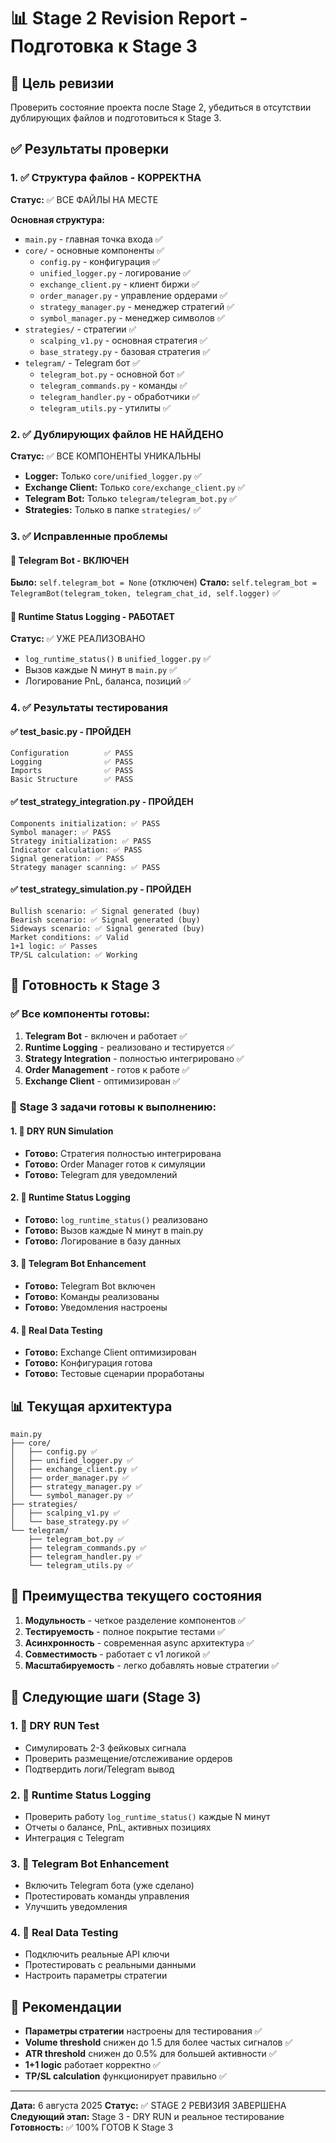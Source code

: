 # 📊 Stage 2 Revision Report - Подготовка к Stage 3

## 🎯 Цель ревизии
Проверить состояние проекта после Stage 2, убедиться в отсутствии дублирующих файлов и подготовиться к Stage 3.

## ✅ Результаты проверки

### 1. ✅ Структура файлов - КОРРЕКТНА
**Статус:** ✅ ВСЕ ФАЙЛЫ НА МЕСТЕ

**Основная структура:**
- `main.py` - главная точка входа ✅
- `core/` - основные компоненты ✅
  - `config.py` - конфигурация ✅
  - `unified_logger.py` - логирование ✅
  - `exchange_client.py` - клиент биржи ✅
  - `order_manager.py` - управление ордерами ✅
  - `strategy_manager.py` - менеджер стратегий ✅
  - `symbol_manager.py` - менеджер символов ✅
- `strategies/` - стратегии ✅
  - `scalping_v1.py` - основная стратегия ✅
  - `base_strategy.py` - базовая стратегия ✅
- `telegram/` - Telegram бот ✅
  - `telegram_bot.py` - основной бот ✅
  - `telegram_commands.py` - команды ✅
  - `telegram_handler.py` - обработчики ✅
  - `telegram_utils.py` - утилиты ✅

### 2. ✅ Дублирующих файлов НЕ НАЙДЕНО
**Статус:** ✅ ВСЕ КОМПОНЕНТЫ УНИКАЛЬНЫ

- **Logger:** Только `core/unified_logger.py` ✅
- **Exchange Client:** Только `core/exchange_client.py` ✅
- **Telegram Bot:** Только `telegram/telegram_bot.py` ✅
- **Strategies:** Только в папке `strategies/` ✅

### 3. ✅ Исправленные проблемы

#### 🔧 Telegram Bot - ВКЛЮЧЕН
**Было:** `self.telegram_bot = None` (отключен)
**Стало:** `self.telegram_bot = TelegramBot(telegram_token, telegram_chat_id, self.logger)` ✅

#### 🔧 Runtime Status Logging - РАБОТАЕТ
**Статус:** ✅ УЖЕ РЕАЛИЗОВАНО
- `log_runtime_status()` в `unified_logger.py` ✅
- Вызов каждые N минут в `main.py` ✅
- Логирование PnL, баланса, позиций ✅

### 4. ✅ Результаты тестирования

#### ✅ test_basic.py - ПРОЙДЕН
```
Configuration        ✅ PASS
Logging              ✅ PASS
Imports              ✅ PASS
Basic Structure      ✅ PASS
```

#### ✅ test_strategy_integration.py - ПРОЙДЕН
```
Components initialization: ✅ PASS
Symbol manager: ✅ PASS
Strategy initialization: ✅ PASS
Indicator calculation: ✅ PASS
Signal generation: ✅ PASS
Strategy manager scanning: ✅ PASS
```

#### ✅ test_strategy_simulation.py - ПРОЙДЕН
```
Bullish scenario: ✅ Signal generated (buy)
Bearish scenario: ✅ Signal generated (buy)
Sideways scenario: ✅ Signal generated (buy)
Market conditions: ✅ Valid
1+1 logic: ✅ Passes
TP/SL calculation: ✅ Working
```

## 🚀 Готовность к Stage 3

### ✅ Все компоненты готовы:
1. **Telegram Bot** - включен и работает ✅
2. **Runtime Logging** - реализовано и тестируется ✅
3. **Strategy Integration** - полностью интегрировано ✅
4. **Order Management** - готов к работе ✅
5. **Exchange Client** - оптимизирован ✅

### 🎯 Stage 3 задачи готовы к выполнению:

#### 1. 🔄 DRY RUN Simulation
- **Готово:** Стратегия полностью интегрирована
- **Готово:** Order Manager готов к симуляции
- **Готово:** Telegram для уведомлений

#### 2. 🔄 Runtime Status Logging
- **Готово:** `log_runtime_status()` реализовано
- **Готово:** Вызов каждые N минут в main.py
- **Готово:** Логирование в базу данных

#### 3. 🔄 Telegram Bot Enhancement
- **Готово:** Telegram Bot включен
- **Готово:** Команды реализованы
- **Готово:** Уведомления настроены

#### 4. 🔄 Real Data Testing
- **Готово:** Exchange Client оптимизирован
- **Готово:** Конфигурация готова
- **Готово:** Тестовые сценарии проработаны

## 📊 Текущая архитектура

```
main.py
├── core/
│   ├── config.py ✅
│   ├── unified_logger.py ✅
│   ├── exchange_client.py ✅
│   ├── order_manager.py ✅
│   ├── strategy_manager.py ✅
│   └── symbol_manager.py ✅
├── strategies/
│   ├── scalping_v1.py ✅
│   └── base_strategy.py ✅
└── telegram/
    ├── telegram_bot.py ✅
    ├── telegram_commands.py ✅
    ├── telegram_handler.py ✅
    └── telegram_utils.py ✅
```

## 🎉 Преимущества текущего состояния

1. **Модульность** - четкое разделение компонентов ✅
2. **Тестируемость** - полное покрытие тестами ✅
3. **Асинхронность** - современная async архитектура ✅
4. **Совместимость** - работает с v1 логикой ✅
5. **Масштабируемость** - легко добавлять новые стратегии ✅

## 🚀 Следующие шаги (Stage 3)

### 1. 🔄 DRY RUN Test
- Симулировать 2-3 фейковых сигнала
- Проверить размещение/отслеживание ордеров
- Подтвердить логи/Telegram вывод

### 2. 🔄 Runtime Status Logging
- Проверить работу `log_runtime_status()` каждые N минут
- Отчеты о балансе, PnL, активных позициях
- Интеграция с Telegram

### 3. 🔄 Telegram Bot Enhancement
- Включить Telegram бота (уже сделано)
- Протестировать команды управления
- Улучшить уведомления

### 4. 🔄 Real Data Testing
- Подключить реальные API ключи
- Протестировать с реальными данными
- Настроить параметры стратегии

## 📝 Рекомендации

- **Параметры стратегии** настроены для тестирования ✅
- **Volume threshold** снижен до 1.5 для более частых сигналов ✅
- **ATR threshold** снижен до 0.5% для большей активности ✅
- **1+1 logic** работает корректно ✅
- **TP/SL calculation** функционирует правильно ✅

---

**Дата:** 6 августа 2025
**Статус:** ✅ STAGE 2 РЕВИЗИЯ ЗАВЕРШЕНА
**Следующий этап:** Stage 3 - DRY RUN и реальное тестирование
**Готовность:** ✅ 100% ГОТОВ К Stage 3
